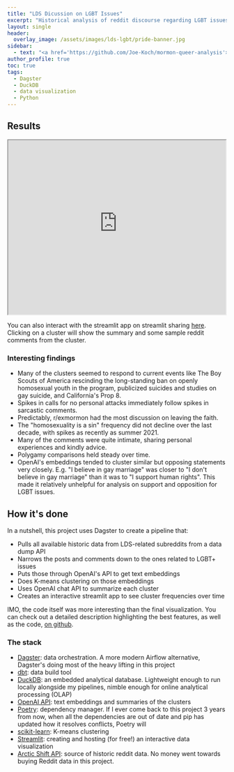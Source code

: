 ```yaml
---
title: "LDS Dicussion on LGBT Issues"
excerpt: "Historical analysis of reddit discourse regarding LGBT issues on the LDS-related subreddits"
layout: single
header:
  overlay_image: /assets/images/lds-lgbt/pride-banner.jpg
sidebar:
  - text: "<a href='https://github.com/Joe-Koch/mormon-queer-analysis'>View the project's code</a>"
author_profile: true
toc: true
tags:
  - Dagster
  - DuckDB
  - data visualization
  - Python
---
```


<!-- ## Background -->

## Results

<iframe src="https://lds-lgbt-app-algl4vdm3jedzrnpc3alh9.streamlit.app/" width="500" height="400"></iframe>

You can also interact with the streamlit app on streamlit sharing [here](https://lds-lgbt-app-algl4vdm3jedzrnpc3alh9.streamlit.app/). Clicking on a cluster will show the summary and some sample reddit comments from the cluster.


### Interesting findings
- Many of the clusters seemed to respond to current events like The Boy Scouts of America rescinding the long-standing ban on openly homosexual youth in the program, publicized suicides and studies on gay suicide, and California's Prop 8. 
- Spikes in calls for no personal attacks immediately follow spikes in sarcastic comments.
- Predictably, r/exmormon had the most discussion on leaving the faith.
- The "homosexuality is a sin" frequency did not decline over the last decade, with spikes as recently as summer 2021. 
- Many of the comments were quite intimate, sharing personal experiences and kindly advice.
- Polygamy comparisons held steady over time.
- OpenAI's embeddings tended to cluster similar but opposing statements very closely. E.g. "I believe in gay marriage" was closer to "I don't believe in gay marriage" than it was to "I support human rights". This made it relatively unhelpful for analysis on support and opposition for LGBT issues. 

## How it's done

In a nutshell, this project uses Dagster to create a pipeline that:
  - Pulls all available historic data from LDS-related subreddits from a data dump API
  - Narrows the posts and comments down to the ones related to LGBT+ issues
  - Puts those through OpenAI's API to get text embeddings
  - Does K-means clustering on those embeddings
  - Uses OpenAI chat API to summarize each cluster 
  - Creates an interactive streamlit app to see cluster frequencies over time 

IMO, the code itself was more interesting than the final visualization. You can check out a detailed description highlighting the best features, as well as the code, [on github](https://github.com/Joe-Koch/mormon-queer-analysis). 

### The stack

- [Dagster](https://dagster.io/): data orchestration. A more modern Airflow alternative, Dagster's doing most of the heavy lifting in this project
- [dbt](https://www.getdbt.com/product/what-is-dbt): data build tool 
- [DuckDB](https://duckdb.org/why_duckdb): an embedded analytical database. Lightweight enough to run locally alongside my pipelines, nimble enough for online analytical processing (OLAP)
- [OpenAI API](https://openai.com/blog/openai-api): text embeddings and summaries of the clusters 
- [Poetry](https://python-poetry.org/): dependency manager. If I ever come back to this project 3 years from now, when all the dependencies are out of date and pip has updated how it resolves conflicts, Poetry will 
- [scikit-learn](https://scikit-learn.org/stable/modules/generated/sklearn.cluster.KMeans.html): K-means clustering
- [Streamlit](https://streamlit.io/): creating and hosting (for free!) an interactive data visualization 
- [Arctic Shift API](https://github.com/ArthurHeitmann/arctic_shift/tree/master/api): source of historic reddit data. No money went towards buying Reddit data in this project.
